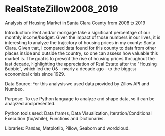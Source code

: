# RealStateZillow2008_2019

Analysis of Housing Market in Santa Clara County from 2008 to 2019

Introduction: Rent and/or mortgage take a significant percentage of our monthly income/budget. Given the impact of those numbers in our lives, it is interesting to analyze the trajectory of housing prices in my county: Santa Clara. Given that, I compared data found for this county to data from other places inside and outside the country, so one can assess how valuable this market is. The goal is to present the rise of housing prices throughout the last decade, highlighting the appreciation of Real Estate after the "Housing Bubble", which led the US - nearly a decade ago - to the biggest economical crisis since 1929.

Data Source: For this analysis we used data provided by Zillow API and Numbeo.

Purpose: To use Python language to analyze and shape data, so it can be analyzed and presented.

Python tools used: Data frames, Data Visualization, Iteration/Conditional Execution (for/while), Functions and Dictionaries.

Libraries: Pandas, Matplotlib, Pillow, Seaborn and wordcloud.
